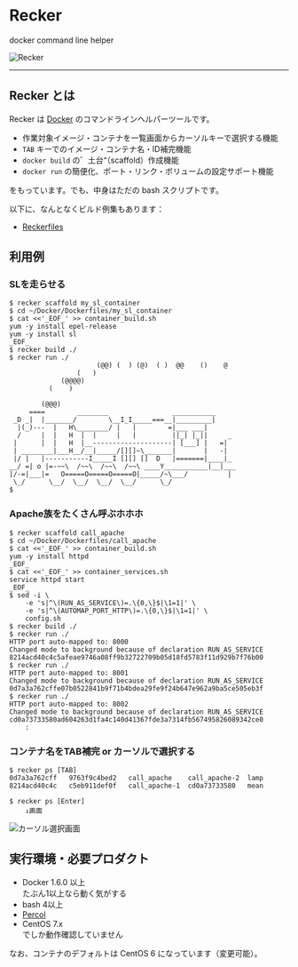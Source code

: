 # Recker
docker command line helper

![Recker](https://raw.githubusercontent.com/wiki/hilotech/recker/img/recker.png)

---

## Recker とは

Recker は [Docker](https://www.docker.com/) のコマンドラインヘルパーツールです。

* 作業対象イメージ・コンテナを一覧画面からカーソルキーで選択する機能
* `TAB` キーでのイメージ・コンテナ名・ID補完機能
* `docker build` の゛土台“（scaffold）作成機能
* `docker run` の簡便化、ポート・リンク・ボリュームの設定サポート機能

をもっています。でも、中身はただの bash スクリプトです。

以下に、なんとなくビルド例集もあります：

* [Reckerfiles](https://github.com/hilotech/Reckerfiles)

## 利用例

### SLを走らせる

````console
$ recker scaffold my_sl_container
$ cd ~/Docker/Dockerfiles/my_sl_container
$ cat <<'_EOF_' >> container_build.sh
yum -y install epel-release
yum -y install sl
_EOF_
$ recker build ./
$ recker run ./
                      (@@) (  ) (@)  ( )  @@    ()    @
                 (   )
             (@@@@)
          (    )

        (@@@)
     ====        ________                ___________
 _D _|  |_______/        \__I_I_____===__|_________|
  |(_)---  |   H\________/ |   |        =|___ ___|
  /     |  |   H  |  |     |   |         ||_| |_||     _
 |      |  |   H  |__--------------------| [___] |   =|
 | ________|___H__/__|_____/[][]~\_______|       |   -|
 |/ |   |-----------I_____I [][] []  D   |=======|____|_
__/ =| o |=-~~\  /~~\  /~~\  /~~\ ____Y___________|__|___
|/-=|___|=   O=====O=====O=====O|_____/~\___/          |
 \_/      \__/  \__/  \__/  \__/      \_/
$ 
````

### Apache族をたくさん呼ぶホホホ

````
$ recker scaffold call_apache
$ cd ~/Docker/Dockerfiles/call_apache
$ cat <<'_EOF_' >> container_build.sh
yum -y install httpd
_EOF_
$ cat <<'_EOF_' >> container_services.sh
service httpd start
_EOF_
$ sed -i \
    -e 's|^\(RUN_AS_SERVICE\)=.\{0,\}$|\1=1|' \
    -e 's|^\(AUTOMAP_PORT_HTTP\)=.\{0,\}$|\1=1|' \
    config.sh
$ recker build ./
$ recker run ./
HTTP port auto-mapped to: 8000
Changed mode to background because of declaration RUN_AS_SERVICE
8214acd40c4c5afeae9746a08ff9b32722709b05d18fd5783f11d929b7f76b00
$ recker run ./
HTTP port auto-mapped to: 8001
Changed mode to background because of declaration RUN_AS_SERVICE
0d7a3a762cffe07b0522841b9f71b4bdea29fe9f24b647e962a9ba5ce505eb3f
$ recker run ./
HTTP port auto-mapped to: 8002
Changed mode to background because of declaration RUN_AS_SERVICE
cd0a73733580ad604263d1fa4c140d41367fde3a7314fb567495826089342ce0
    :
````

### コンテナ名をTAB補完 or カーソルで選択する

```
$ recker ps [TAB]
0d7a3a762cff   9763f9c4bed2   call_apache    call_apache-2  lamp
8214acd40c4c   c5eb911def0f   call_apache-1  cd0a73733580   mean

$ recker ps [Enter]
    ↓画面
```

![カーソル選択画面](https://raw.githubusercontent.com/wiki/hilotech/recker/img/recker-selection.png)

## 実行環境・必要プロダクト

* Docker 1.6.0 以上  
  たぶん1以上なら動く気がする
* bash 4以上
* [Percol](https://github.com/mooz/percol)
* CentOS 7.x  
  でしか動作確認していません

なお、コンテナのデフォルトは CentOS 6 になっています（変更可能）。
